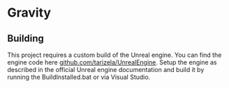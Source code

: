 # Gravity

## Building

This project requires a custom build of the Unreal engine. You can find the engine code here [github.com/tarizela/UnrealEngine](https://github.com/tarizela/UnrealEngine).
Setup the engine as described in the official Unreal engine documentation and build it by running the BuildInstalled.bat or via Visual Studio.